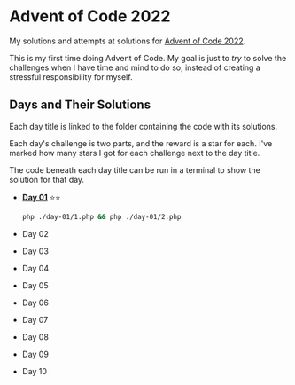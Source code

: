 # Advent of Code 2022

My solutions and attempts at solutions for
[Advent of Code 2022](https://adventofcode.com/2022/).

This is my first time doing Advent of Code. My goal is just to _try_ to solve
the challenges when I have time and mind to do so, instead of creating a
stressful responsibility for myself.

## Days and Their Solutions

Each day title is linked to the folder containing the code with its solutions.

Each day's challenge is two parts, and the reward is a star for each. I've
marked how many stars I got for each challenge next to the day title.

The code beneath each day title can be run in a terminal to show the solution
for that day.

- **[Day 01](./day-01/)** ⭐️⭐️

  ```sh
  php ./day-01/1.php && php ./day-01/2.php
  ```

- Day 02

- Day 03

- Day 04

- Day 05

- Day 06

- Day 07

- Day 08

- Day 09

- Day 10
